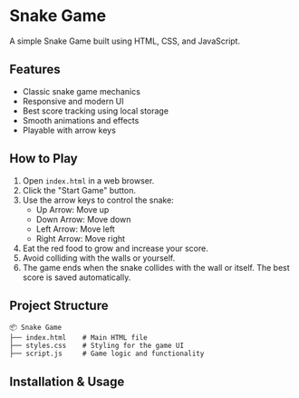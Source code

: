 # Snake Game

A simple Snake Game built using HTML, CSS, and JavaScript.

## Features
- Classic snake game mechanics
- Responsive and modern UI
- Best score tracking using local storage
- Smooth animations and effects
- Playable with arrow keys

## How to Play
1. Open `index.html` in a web browser.
2. Click the "Start Game" button.
3. Use the arrow keys to control the snake:
   - Up Arrow: Move up
   - Down Arrow: Move down
   - Left Arrow: Move left
   - Right Arrow: Move right
4. Eat the red food to grow and increase your score.
5. Avoid colliding with the walls or yourself.
6. The game ends when the snake collides with the wall or itself. The best score is saved automatically.

## Project Structure
```
📦 Snake Game
├── index.html    # Main HTML file
├── styles.css    # Styling for the game UI
├── script.js     # Game logic and functionality
```

## Installation & Usage
No installation is required! Just open the `index.html` file in your browser and start playing.

## License
This project is open-source and free to use.

